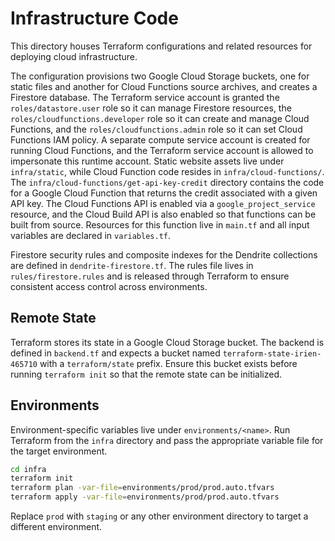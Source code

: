 # Infrastructure Code

This directory houses Terraform configurations and related resources for deploying cloud infrastructure.

The configuration provisions two Google Cloud Storage buckets, one for static
files and another for Cloud Functions source archives, and creates a
Firestore database. The Terraform service account is granted the
`roles/datastore.user` role so it can manage Firestore resources, the
`roles/cloudfunctions.developer` role so it can create and manage Cloud
Functions, and the `roles/cloudfunctions.admin` role so it can set Cloud
Functions IAM policy. A separate compute service account is created for running
Cloud Functions, and the Terraform service account is allowed to
impersonate this runtime account. Static website assets live under `infra/static`,
while Cloud Function code resides in `infra/cloud-functions/`. The
`infra/cloud-functions/get-api-key-credit` directory contains the code
for a Google Cloud Function that returns the credit associated with a given API key. The
Cloud Functions API is enabled via a `google_project_service` resource, and the
Cloud Build API is also enabled so that functions can be built from source.
Resources for this function live in `main.tf` and all input variables are
declared in `variables.tf`.

Firestore security rules and composite indexes for the Dendrite collections are
defined in `dendrite-firestore.tf`. The rules file lives in `rules/firestore.rules`
and is released through Terraform to ensure consistent access control across
environments.

## Remote State

Terraform stores its state in a Google Cloud Storage bucket. The backend is
defined in `backend.tf` and expects a bucket named `terraform-state-irien-465710` with a
`terraform/state` prefix. Ensure this bucket exists before running
`terraform init` so that the remote state can be initialized.

## Environments

Environment-specific variables live under `environments/<name>`. Run Terraform from the `infra` directory and pass the appropriate variable file for the target environment.

```bash
cd infra
terraform init
terraform plan -var-file=environments/prod/prod.auto.tfvars
terraform apply -var-file=environments/prod/prod.auto.tfvars
```

Replace `prod` with `staging` or any other environment directory to target a different environment.
